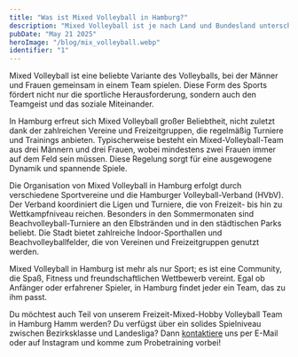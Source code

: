 ```yaml
---
title: "Was ist Mixed Volleyball in Hamburg?"
description: "Mixed Volleyball ist je nach Land und Bundesland unterschiedlich."
pubDate: "May 21 2025"
heroImage: "/blog/mix_volleyball.webp"
identifier: "1"
---
```


Mixed Volleyball ist eine beliebte Variante des Volleyballs, bei der Männer und Frauen gemeinsam in einem Team spielen. Diese Form des Sports fördert nicht nur die sportliche Herausforderung, sondern auch den Teamgeist und das soziale Miteinander.

In Hamburg erfreut sich Mixed Volleyball großer Beliebtheit, nicht zuletzt dank der zahlreichen Vereine und Freizeitgruppen, die regelmäßig Turniere und Trainings anbieten. Typischerweise besteht ein Mixed-Volleyball-Team aus drei Männern und drei Frauen, wobei mindestens zwei Frauen immer auf dem Feld sein müssen. Diese Regelung sorgt für eine ausgewogene Dynamik und spannende Spiele.

Die Organisation von Mixed Volleyball in Hamburg erfolgt durch verschiedene Sportvereine und die Hamburger Volleyball-Verband (HVbV). Der Verband koordiniert die Ligen und Turniere, die von Freizeit- bis hin zu Wettkampfniveau reichen. Besonders in den Sommermonaten sind Beachvolleyball-Turniere an den Elbstränden und in den städtischen Parks beliebt. Die Stadt bietet zahlreiche Indoor-Sporthallen und Beachvolleyballfelder, die von Vereinen und Freizeitgruppen genutzt werden.

Mixed Volleyball in Hamburg ist mehr als nur Sport; es ist eine Community, die Spaß, Fitness und freundschaftlichen Wettbewerb vereint. Egal ob Anfänger oder erfahrener Spieler, in Hamburg findet jeder ein Team, das zu ihm passt.

Du möchtest auch Teil von unserem Freizeit-Mixed-Hobby Volleyball Team in Hamburg Hamm werden?
Du verfügst über ein solides Spielniveau zwischen Bezirksklasse und Landesliga?
Dann [kontaktiere](/de/contact/) uns per E-Mail oder auf Instagram und komme zum Probetraining vorbei!

